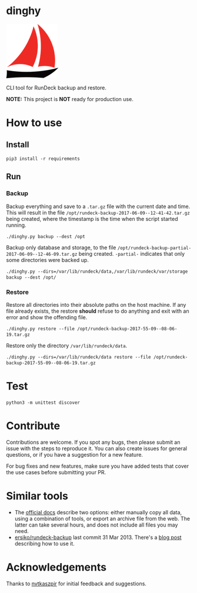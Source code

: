 # dinghy

![dinghy logo](dinghy.png)

CLI tool for RunDeck backup and restore.

**NOTE:** This project is **NOT** ready for production use.

# How to use

## Install

    pip3 install -r requirements

## Run

### Backup

Backup everything and save to a `.tar.gz` file with the current date and time. This will result in the file `/opt/rundeck-backup-2017-06-09--12-41-42.tar.gz` being created, where the timestamp is the time when the script started running.

    ./dinghy.py backup --dest /opt

Backup only database and storage, to the file `/opt/rundeck-backup-partial-2017-06-09--12-46-09.tar.gz` being created. `-partial-` indicates that only some directories were backed up.

    ./dinghy.py --dirs=/var/lib/rundeck/data,/var/lib/rundeck/var/storage backup --dest /opt/

### Restore

Restore all directories into their absolute paths on the host machine. If any file already exists, the restore **should** refuse to do anything and exit with an error and show the offending file.

    ./dinghy.py restore --file /opt/rundeck-backup-2017-55-09--08-06-19.tar.gz

Restore only the directory `/var/lib/rundeck/data`.

    ./dinghy.py --dirs=/var/lib/rundeck/data restore --file /opt/rundeck-backup-2017-55-09--08-06-19.tar.gz



# Test

    python3 -m unittest discover

# Contribute

Contributions are welcome. If you spot any bugs, then please submit an issue with the steps to reproduce it. You can also create issues for general questions, or if you have a suggestion for a new feature.

For bug fixes and new features, make sure you have added tests that cover the use cases before submitting your PR.

# Similar tools

* The [official docs](http://rundeck.org/2.6.11/administration/backup-and-recovery.html) describe two options: either manually copy all data, using a combination of tools, or export an archive file from the web. The latter can take several hours, and does not include all files you may need.
* [ersiko/rundeck-backup](https://github.com/ersiko/rundeck-backup) last commit 31 Mar 2013. There's a [blog post](https://blog.tomas.cat/en/2013/03/27/tool-manage-rundeck-backups/) describing how to use it.

# Acknowledgements

Thanks to [nvtkaszpir](https://github.com/nvtkaszpir) for initial feedback and suggestions.
